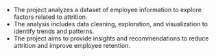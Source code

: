 - The project analyzes a dataset of employee information to explore factors related to attrition.
- The analysis includes data cleaning, exploration, and visualization to identify trends and patterns.
- The project aims to provide insights and recommendations to reduce attrition and improve employee retention.

